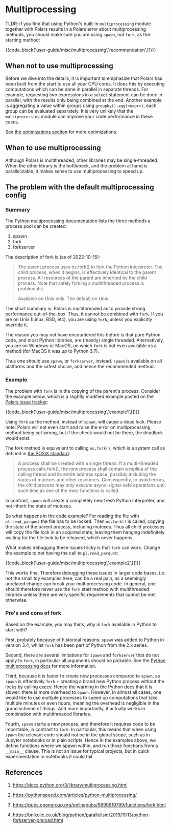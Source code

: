 # Multiprocessing

TLDR: if you find that using Python's built-in `multiprocessing` module together with Polars results in a Polars error about multiprocessing methods, you should make sure you are using `spawn`, not `fork`, as the starting method:

{{code_block('user-guide/misc/multiprocessing','recommendation',[])}}

## When not to use multiprocessing

Before we dive into the details, it is important to emphasize that Polars has been built from the start to use all your CPU cores.
It does this by executing computations which can be done in parallel in separate threads.
For example, requesting two expressions in a `select` statement can be done in parallel, with the results only being combined at the end.
Another example is aggregating a value within groups using `groupby().agg(<expr>)`, each group can be evaluated separately.
It is very unlikely that the `multiprocessing` module can improve your code performance in these cases.

See [the optimizations section](user-guide/lazy/optimizations.md) for more optimizations.

## When to use multiprocessing

Although Polars is multithreaded, other libraries may be single-threaded.
When the other library is the bottleneck, and the problem at hand is parallelizable, it makes sense to use multiprocessing to speed up.

## The problem with the default multiprocessing config

### Summary

The [Python multiprocessing documentation](https://docs.python.org/3/library/multiprocessing.html) lists the three methods a process pool can be created:

1. spawn
1. fork
1. forkserver

The description of fork is (as of 2022-10-15):

> The parent process uses os.fork() to fork the Python interpreter. The child process, when it begins, is effectively identical to the parent process. All resources of the  parent are inherited by the child process. Note that safely forking a multithreaded process is problematic.

> Available on Unix only. The default on Unix.

The short summary is: Polars is multithreaded as to provide strong performance out-of-the-box.
Thus, it cannot be combined with `fork`.
If you are on Unix (Linux, BSD, etc), you are using `fork`, unless you explicitly override it.

The reason you may not have encountered this before is that pure Python code, and most Python libraries, are (mostly) single threaded.
Alternatively, you are on Windows or MacOS, on which `fork` is not even available as a method (for MacOS it was up to Python 3.7).

Thus one should use `spawn`, or `forkserver`, instead. `spawn` is available on all platforms and the safest choice, and hence the recommended method.

### Example

The problem with `fork` is in the copying of the parent's process.
Consider the example below, which is a slightly modified example posted on the [Polars issue tracker](https://github.com/pola-rs/polars/issues/3144):

{{code_block('user-guide/misc/multiprocessing','example1',[])}}

Using `fork` as the method, instead of `spawn`, will cause a dead lock.
Please note: Polars will not even start and raise the error on multiprocessing method being set wrong, but if the check would not be there, the deadlock would exist.

The fork method is equivalent to calling `os.fork()`, which is a system call as defined in [the POSIX standard](https://pubs.opengroup.org/onlinepubs/9699919799/functions/fork.html):

> A process shall be created with a single thread. If a multi-threaded process calls fork(), the new process shall contain a replica of the calling thread and its entire address space, possibly including the states of mutexes and other resources. Consequently, to avoid errors, the child process may only execute async-signal-safe operations until such time as one of the exec functions is called.

In contrast, `spawn` will create a completely new fresh Python interpreter, and not inherit the state of mutexes.

So what happens in the code example?
For reading the file with `pl.read_parquet` the file has to be locked.
Then `os.fork()` is called, copying the state of the parent process, including mutexes.
Thus all child processes will copy the file lock in an acquired state, leaving them hanging indefinitely waiting for the file lock to be released, which never happens.

What makes debugging these issues tricky is that `fork` can work.
Change the example to not having the call to `pl.read_parquet`:

{{code_block('user-guide/misc/multiprocessing','example2',[])}}

This works fine.
Therefore debugging these issues in larger code bases, i.e. not the small toy examples here, can be a real pain, as a seemingly unrelated change can break your multiprocessing code.
In general, one should therefore never use the `fork` start method with multithreaded libraries unless there are very specific requirements that cannot be met otherwise.

### Pro's and cons of fork

Based on the example, you may think, why is `fork` available in Python to start with?

First, probably because of historical reasons: `spawn` was added to Python in version 3.4, whilst `fork` has been part of Python from the 2.x series.

Second, there are several limitations for `spawn` and `forkserver` that do not apply to `fork`, in particular all arguments should be pickable.
See the [Python multiprocessing docs](https://docs.python.org/3/library/multiprocessing.html#the-spawn-and-forkserver-start-methods) for more information.

Third, because it is faster to create new processes compared to `spawn`, as `spawn` is effectively `fork` + creating a brand new Python process without the locks by calling [execv](https://pubs.opengroup.org/onlinepubs/9699919799/functions/exec.html).
Hence the warning in the Python docs that it is slower: there is more overhead to `spawn`.
However, in almost all cases, one would like to use multiple processes to speed up computations that take multiple minutes or even hours, meaning the overhead is negligible in the grand scheme of things.
And more importantly, it actually works in combination with multithreaded libraries.

Fourth, `spawn` starts a new process, and therefore it requires code to be importable, in contrast to `fork`.
In particular, this means that when using `spawn` the relevant code should not be in the global scope, such as in Jupyter notebooks or in plain scripts.
Hence in the examples above, we define functions where we spawn within, and run those functions from a `__main__` clause.
This is not an issue for typical projects, but in quick experimentation in notebooks it could fail.

## References

1. https://docs.python.org/3/library/multiprocessing.html

1. https://pythonspeed.com/articles/python-multiprocessing/

1. https://pubs.opengroup.org/onlinepubs/9699919799/functions/fork.html

1. https://bnikolic.co.uk/blog/python/parallelism/2019/11/13/python-forkserver-preload.html
